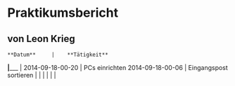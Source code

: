 # Praktikumsbericht
## von Leon Krieg


    **Datum**     |    **Tätigkeit**
__________________|_____________________
                  |
2014-09-18-00-20  |  PCs einrichten
2014-09-18-00-06  |  Eingangspost sortieren 
                  |
                  |
                  |
                  |
                  |
                  |
